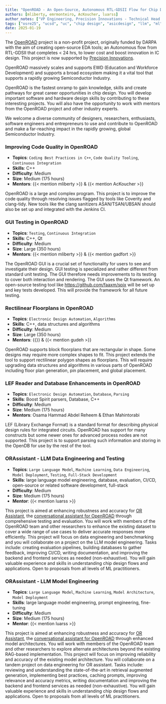 ```yaml
---
title: "OpenROAD - An Open-Source, Autonomous RTL-GDSII Flow for Chip Design"
authors: [mliberty, emrmonteiro, AcKoucher, luarss]
author_notes: ["VP Engineering, Precision Innovations - Technical Head of OpenROAD", "R&D Engineer, Precision Innovations", "R&D Engineer, Precision Innovations", "Individual Contributor, Precision Innovations"]
tags: ["osre25", "ucsd", "uc", "chip design", "asicdesign", "llm", "ml", "ai"]
date: 2025-01-19
---
```


The [OpenROAD](https://theopenroadproject.org) project is a non-profit project, originally funded by DARPA with the aim of creating open-source EDA tools; an Autonomous flow from RTL-GDSII that completes < 24 hrs,  to lower cost and boost innovation in IC design. This project is now supported by [Precision Innovations](precisioninno.com).

OpenROAD massively scales and supports EWD (Education and Workforce Development) and supports a broad ecosystem making it a vital tool that supports a rapidly growing Semiconductor Industry. 

OpenROAD is the fastest onramp to gain knowledge, skills and create pathways for great career opportunities in chip design. You will develop important software and hardware design skills by contributing to these interesting projects. You will also have the opportunity to work with mentors from the OpenROAD project and other industry experts.

We welcome a diverse community of designers, researchers, enthusiasts, software engineers and entrepreneurs to use and contribute to OpenROAD and make a far-reaching impact in the rapidly growing, global Semiconductor Industry.

### Improving Code Quality in OpenROAD

  * **Topics**: `Coding Best Practices in C++`, `Code Quality Tooling`, `Continuous Integration`
  * **Skills**: C++
  * **Difficulty**: Medium
  * **Size**: Medium (175 hours)
  * **Mentors**: {{< mention mliberty >}} & {{< mention AcKoucher >}}

OpenROAD is a large and complex program.  This project is to improve the code quality through resolving issues flagged by tools like Coverity and clang-tidy.  New tools like the clang sanitizers ASAN/TSAN/UBSAN should also be set up and integrated with the Jenkins CI.

### GUI Testing in OpenROAD

  * **Topics**: `Testing`, `Continuous Integration`
  * **Skills**: C++, Qt
  * **Difficulty**: Medium
  * **Size**: Large (350 hours)
  * **Mentors**: {{< mention mliberty >}} & {{< mention gadfort >}}

The OpenROAD GUI is a crucial set of functionality for users to see and investigate their design.  GUI testing is specialized and rather different from standard unit testing.  The GUI therefore needs improvements to its testing to cover both interaction and rendering.  The GUI uses the Qt framework.  An open-source testing tool like https://github.com/faaxm/spix will be set up and key tests developed.  This will provide the framework for all future testing.

### Rectilinear Floorplans in OpenROAD

  * **Topics**: `Electronic Design Automation`, `Algorithms`
  * **Skills**: C++, data structures and algorithms
  * **Difficulty**: Medium
  * **Size**: Large (350 hours)
  * **Mentors**: {{<mention emrmonteiro>}} & {{< mention gudeh >}}

OpenROAD supports block floorplans that are rectangular in shape.  Some designs may require more complex shapes to fit.  This project extends the tool to support rectilinear polygon shapes as floorplans.  This will require upgrading data structures and algorithms in various parts of OpenROAD including floor plan generation, pin placement, and global placement.

### LEF Reader and Database Enhancements in OpenROAD

  * **Topics**: `Electronic Design Automation`, `Database`, `Parsing`
  * **Skills**: Boost Spirit parsers, Database, C++
  * **Difficulty**: Medium
  * **Size**: Medium (175 hours)
  * **Mentors**: Osama Hammad Abdel Reheem & Ethan Mahintorabi

LEF (Library Exchange Format) is a standard format for describing physical design rules for integrated circuits.  OpenROAD has support for many constructs but some newer ones for advanced process nodes are not supported.  This project is to support parsing such information and storing in the OpenDB for use by the rest of the tool.

### ORAssistant - LLM Data Engineering and Testing

  * **Topics**: `Large Language Model`, `Machine Learning`, `Data Engineering`, `Model Deployment`, `Testing`, `Full-Stack Development`
  * **Skills**: large language model engineering, database, evaluation, CI/CD, open-source or related software development, full-stack
  * **Difficulty**: Medium
  * **Size**: Medium (175 hours)
  * **Mentor**: {{< mention luarss >}}

This project is aimed at enhancing robustness and accuracy for [OR Assistant](https://woset-workshop.github.io/PDFs/2024/11_ORAssistant_A_Custom_RAG_ba.pdf), the [conversational assistant for OpenROAD](https://github.com/The-OpenROAD-Project/ORAssistant) through comprehensive testing and evaluation. You will work with members of the OpenROAD team and other researchers to enhance the existing dataset to cover a wide range of use cases to deliver accurate responses more efficiently. This project will focus on data engineering and benchmarking and you will collaborate on a project on the LLM model engineering. Tasks include: creating evaluation pipelines, building databases to gather feedback, improving CI/CD, writing documentation, and improving the backend and frontend services as needed (non-exhaustive). You will gain valuable experience and skills in understanding chip design flows and applications. Open to proposals from all levels of ML practitioners.

### ORAssistant - LLM Model Engineering

  * **Topics**: `Large Language Model`, `Machine Learning`, `Model Architecture`, `Model Deployment`
  * **Skills**: large language model engineering, prompt engineering, fine-tuning
  * **Difficulty**: Medium
  * **Size**: Medium (175 hours)
  * **Mentor**: {{< mention luarss >}}

This project is aimed at enhancing robustness and accuracy for [OR Assistant](https://woset-workshop.github.io/PDFs/2024/11_ORAssistant_A_Custom_RAG_ba.pdf), the [conversational assistant for OpenROAD](https://github.com/The-OpenROAD-Project/ORAssistant) through enhanced model architectures. You will work with members of the OpenROAD team and other researchers to explore alternate architectures beyond the existing RAG-based implementation. This project will focus on improving reliability and accuracy of the existing model architecture. You will collaborate on a tandem project on data engineering for OR assistant. Tasks include: reviewing and understanding the state-of-the-art in retrieval augmented generation, implementing best practices, caching prompts, improving relevance and accuracy metrics, writing documentation and improving the backend and frontend services as needed (non-exhaustive).  You will gain valuable experience and skills in understanding chip design flows and applications. Open to proposals from all levels of ML practitioners.
